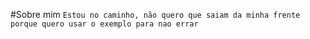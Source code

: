 #Sobre mim 
````Estou no caminho, não quero que saiam da minha frente porque quero usar o exemplo para nao errar ````
